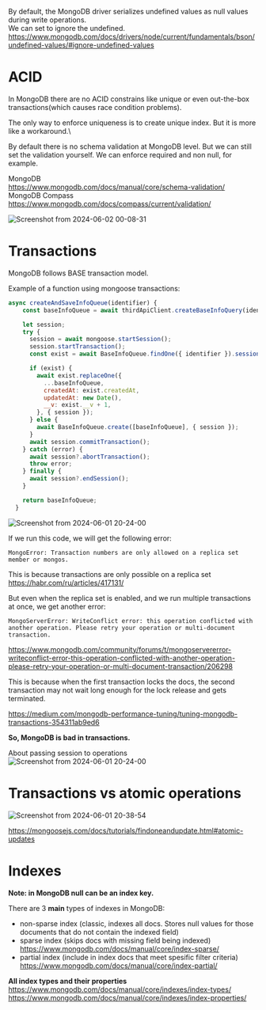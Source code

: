 By default, the MongoDB driver serializes undefined values as null values during write operations.\
We can set to ignore the undefined.\
https://www.mongodb.com/docs/drivers/node/current/fundamentals/bson/undefined-values/#ignore-undefined-values

# ACID

In MongoDB there are no ACID constrains like unique or even out-the-box transactions(which causes race condition problems).

The only way to enforce uniqueness is to create unique index. But it is more like a workaround.\

By default there is no schema validation at MongoDB level.
But we can still set the validation yourself. We can enforce required and non null, for example.

MongoDB\
https://www.mongodb.com/docs/manual/core/schema-validation/ \
MongoDB Compass\
https://www.mongodb.com/docs/compass/current/validation/

![Screenshot from 2024-06-02 00-08-31](https://github.com/VIK2395/Databases/assets/50545334/7a70d3be-2ce5-4eac-a760-993e73825834)

# Transactions

MongoDB follows BASE transaction model.

Example of a function using mongoose transactions:
```javascript
async createAndSaveInfoQueue(identifier) {
    const baseInfoQueue = await thirdApiClient.createBaseInfoQuery(identifier);

    let session;
    try {
      session = await mongoose.startSession();
      session.startTransaction();
      const exist = await BaseInfoQueue.findOne({ identifier }).session(session);

      if (exist) {
        await exist.replaceOne({
          ...baseInfoQueue,
          createdAt: exist.createdAt,
          updatedAt: new Date(),
          __v: exist.__v + 1,
        }, { session });
      } else {
        await BaseInfoQueue.create([baseInfoQueue], { session });
      }
      await session.commitTransaction();
    } catch (error) {
      await session?.abortTransaction();
      throw error;
    } finally {
      await session?.endSession();
    }

    return baseInfoQueue;
  }
```

![Screenshot from 2024-06-01 20-24-00](https://github.com/VIK2395/Databases/assets/50545334/28e4ff71-e9ab-45b2-b2ae-9c3a4bb815cd)

If we run this code, we will get the following error:

```MongoError: Transaction numbers are only allowed on a replica set member or mongos.```

This is because transactions are only possible on a replica set https://habr.com/ru/articles/417131/

But even when the replica set is enabled, and we run multiple transactions at once, we get another error:

```MongoServerError: WriteConflict error: this operation conflicted with another operation. Please retry your operation or multi-document transaction.```

https://www.mongodb.com/community/forums/t/mongoservererror-writeconflict-error-this-operation-conflicted-with-another-operation-please-retry-your-operation-or-multi-document-transaction/206298

This is because when the first transaction locks the docs, the second transaction may not wait long enough for the lock release and gets terminated.

https://medium.com/mongodb-performance-tuning/tuning-mongodb-transactions-354311ab9ed6

__So, MongoDB is bad in transactions.__

About passing session to operations\
![Screenshot from 2024-06-01 20-24-00](https://github.com/VIK2395/Databases/assets/50545334/28e4ff71-e9ab-45b2-b2ae-9c3a4bb815cd)

# Transactions vs atomic operations

![Screenshot from 2024-06-01 20-38-54](https://github.com/VIK2395/Databases/assets/50545334/8dbf8e23-23cd-4fbc-a4cc-822c40829db4)

https://mongoosejs.com/docs/tutorials/findoneandupdate.html#atomic-updates

# Indexes

__Note: in MongoDB null can be an index key.__

There are 3 __main__ types of indexes in MongoDB:
- non-sparse index (classic, indexes all docs. Stores null values for those documents that do not contain the indexed field)
- sparse index (skips docs with missing field being indexed) https://www.mongodb.com/docs/manual/core/index-sparse/
- partial index (include in index docs that meet spesific filter criteria) https://www.mongodb.com/docs/manual/core/index-partial/

__All index types and their properties__\
https://www.mongodb.com/docs/manual/core/indexes/index-types/ \
https://www.mongodb.com/docs/manual/core/indexes/index-properties/
